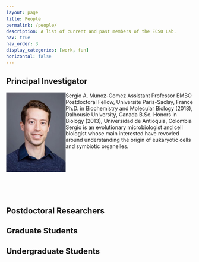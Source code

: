 ```yaml
---
layout: page
title: People
permalink: /people/
description: A list of current and past members of the ECSO Lab.
nav: true
nav_order: 3
display_categories: [work, fun]
horizontal: false
---
```


## Principal Investigator

<img align="left" src="/assets/img/profile_pic.jpg" width="160"> 
Sergio A. Munoz-Gomez  
Assistant Professor  
EMBO Postdoctoral Fellow, Universite Paris-Saclay, France  
Ph.D. in Biochemistry and Molecular Biology (2018), Dalhousie University, Canada  
B.Sc. Honors in Biology (2013), Universidad de Antioquia, Colombia  
Sergio is an evolutionary microbiologist and cell biologist whose main interested have revovled around understanding the origin of eukaryotic cells and symbiotic organelles.  
  
<p>&nbsp;</p>
<p>&nbsp;</p>
<p>&nbsp;</p>
<p>&nbsp;</p>

## Postdoctoral Researchers

## Graduate Students

## Undergraduate Students
